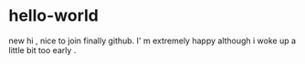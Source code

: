 # hello-world
new 
hi , nice to join finally github.
I' m extremely happy although i woke up a little bit too early .
